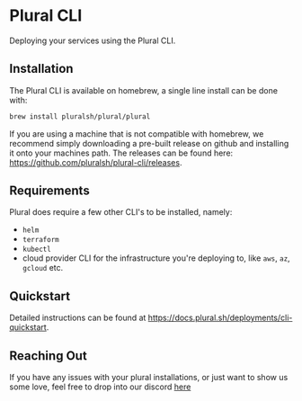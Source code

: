 # Plural CLI

Deploying your services using the Plural CLI.

## Installation

The Plural CLI is available on homebrew, a single line install can be done with:

```bash
brew install pluralsh/plural/plural
```

If you are using a machine that is not compatible with homebrew,
we recommend simply downloading a pre-built release on github and installing it onto your machines path. The releases can be found here: https://github.com/pluralsh/plural-cli/releases.

## Requirements

Plural does require a few other CLI's to be installed, namely:
* `helm`
* `terraform`
* `kubectl`
* cloud provider CLI for the infrastructure you're deploying to, like `aws`, `az`, `gcloud` etc.

## Quickstart

Detailed instructions can be found at https://docs.plural.sh/deployments/cli-quickstart.

## Reaching Out

If you have any issues with your plural installations, or just want to show us some love, feel free to drop into our discord [here](https://discord.gg/bEBAMXV64s)
